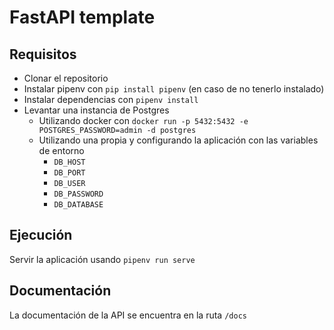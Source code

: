 # FastAPI template

## Requisitos

- Clonar el repositorio
- Instalar pipenv con `pip install pipenv` (en caso de no tenerlo instalado)
- Instalar dependencias con `pipenv install`
- Levantar una instancia de Postgres
  - Utilizando docker con `docker run -p 5432:5432 -e POSTGRES_PASSWORD=admin -d postgres`
  - Utilizando una propia y configurando la aplicación con las variables de entorno
    - `DB_HOST`
    - `DB_PORT`
    - `DB_USER`
    - `DB_PASSWORD`
    - `DB_DATABASE`

## Ejecución

Servir la aplicación usando `pipenv run serve`

## Documentación

La documentación de la API se encuentra en la ruta `/docs`
